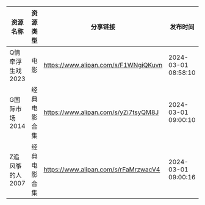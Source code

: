| 资源名称       | 资源类型   | 分享链接                                 | 发布时间                |
| ---------- | ------ | ------------------------------------ | ------------------- |
| Q情牵浮生戏2023 | 电影     | https://www.alipan.com/s/F1WNgiQKuvn | 2024-03-01 08:58:10 |
| G国际市场2014  | 经典电影合集 | https://www.alipan.com/s/yZi7tsyQM8J | 2024-03-01 09:00:10 |
| Z追风筝的人2007 | 经典电影合集 | https://www.alipan.com/s/rFaMrzwacV4 | 2024-03-01 09:00:16 |

